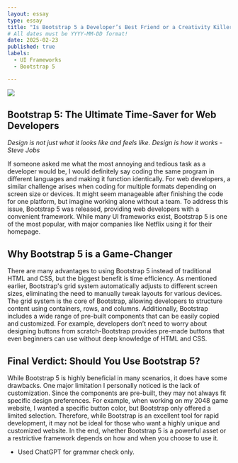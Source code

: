 ```yaml
---
layout: essay
type: essay
title: "Is Bootstrap 5 a Developer’s Best Friend or a Creativity Killer?"
# All dates must be YYYY-MM-DD format!
date: 2025-02-23
published: true
labels:
  - UI Frameworks
  - Bootstrap 5

---
```


<img class="img-fluid" src="../img/Is-Bootstrap-5-a-Developer’s-Best-Friend-or-a-Creativity-Killer/bootstrap.png">

## Bootstrap 5: The Ultimate Time-Saver for Web Developers

*Design is not just what it looks like and feels like. Design is how it works - Steve Jobs*

If someone asked me what the most annoying and tedious task as a developer would be, I would definitely say coding the same program in different languages and making it function identically. For web developers, a similar challenge arises when coding for multiple formats depending on screen size or devices. It might seem manageable after finishing the code for one platform, but imagine working alone without a team. To address this issue, Bootstrap 5 was released, providing web developers with a convenient framework. While many UI frameworks exist, Bootstrap 5 is one of the most popular, with major companies like Netflix using it for their homepage.

## Why Bootstrap 5 is a Game-Changer

There are many advantages to using Bootstrap 5 instead of traditional HTML and CSS, but the biggest benefit is time efficiency. As mentioned earlier, Bootstrap's grid system automatically adjusts to different screen sizes, eliminating the need to manually tweak layouts for various devices. The grid system is the core of Bootstrap, allowing developers to structure content using containers, rows, and columns. Additionally, Bootstrap includes a wide range of pre-built components that can be easily copied and customized. For example, developers don’t need to worry about designing buttons from scratch-Bootstrap provides pre-made buttons that even beginners can use without deep knowledge of HTML and CSS.

## Final Verdict: Should You Use Bootstrap 5?

While Bootstrap 5 is highly beneficial in many scenarios, it does have some drawbacks. One major limitation I personally noticed is the lack of customization. Since the components are pre-built, they may not always fit specific design preferences. For example, when working on my 2048 game website, I wanted a specific button color, but Bootstrap only offered a limited selection. Therefore, while Bootstrap is an excellent tool for rapid development, it may not be ideal for those who want a highly unique and customized website. In the end, whether Bootstrap 5 is a powerful asset or a restrictive framework depends on how and when you choose to use it.

- Used ChatGPT for grammar check only.
